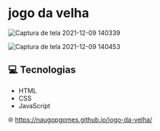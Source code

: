 # jogo da velha

![Captura de tela 2021-12-09 140339](https://user-images.githubusercontent.com/80015739/145442659-52938b5c-0395-4b57-bf57-f1b6ff4d280e.png)

![Captura de tela 2021-12-09 140453](https://user-images.githubusercontent.com/80015739/145442678-c3c7a69f-df5a-43db-8dc4-efde949a4efb.png)

## 💻 Tecnologias
- HTML
- CSS
- JavaScript

🌐 https://naugopgomes.github.io/jogo-da-velha/
